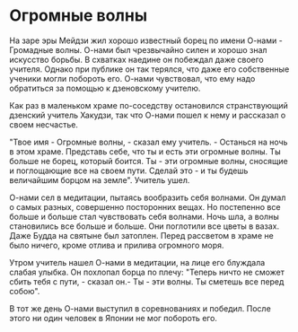 # Огромные волны

На заре эры Мейдзи жил хорошо известный борец по имени О-нами - Громадные волны. О-нами был чрезвычайно силен и хорошо знал искусство борьбы. В схватках наедине он побеждал даже своего учителя. Однако при публике он так терялся, что даже его собственные ученики могли побороть его. О-нами чувствовал, что ему надо обратиться за помощью к дзеновскому учителю.

Как раз в маленьком храме по-соседству остановился странствующий дзенский учитель Хакудзи, так что О-нами пошел к нему и рассказал о своем несчастье.

"Твое имя - Огромные волны, - сказал ему учитель. - Останься на ночь в этом храме. Представь себе, что ты и есть эти огромные волны. Ты больше не борец, который боится. Ты - эти огромные волны, сносящие и поглощающие все на своем пути. Сделай это - и ты будешь величайшим борцом на земле". Учитель ушел.

О-нами сел в медитации, пытаясь вообразить себя волнами. Он думал о самых разных, совершенно посторонних вещах. Но постепенно все больше и больше стал чувствовать себя волнами. Ночь шла, а волны становились все больше и больше. Они поглотили все цветы в вазах. Даже Будда на святыне был затоплен. Перед рассветом в храме не было ничего, кроме отлива и прилива огромного моря.

Утром учитель нашел О-нами в медитации, на лице его блуждала слабая улыбка. Он похлопал борца по плечу: "Теперь ничто не сможет сбить тебя с пути, - сказал он.- Ты - эти волны. Ты сметешь все перед собою".

В тот же день О-нами выступил в соревнованиях и победил. После этого ни один человек в Японии не мог побороть его.

